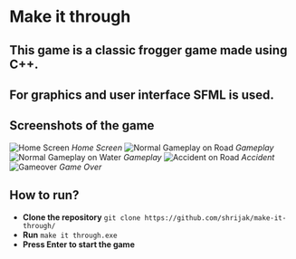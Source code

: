 # Make it through
## This game is a classic frogger game made using C++.
## For graphics and user interface SFML is used.

## Screenshots of the game
![Home Screen](screenshots/home.jpg)
*Home Screen*
![Normal Gameplay on Road](screenshots/normal.jpg)
*Gameplay*
![Normal Gameplay on Water](screenshots/water.jpg)
*Gameplay*
![Accident on Road](screenshots/accident.jpg)
*Accident*
![Gameover](screenshots/gameover.jpg)
*Game Over*

## How to run?
- **Clone the repository** ```git clone https://github.com/shrijak/make-it-through/```
- **Run** ```make it through.exe```
- **Press Enter to start the game**

